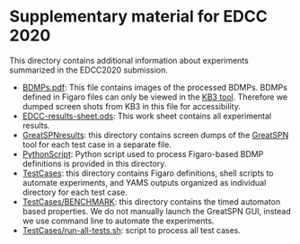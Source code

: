 # Supplementary material for EDCC 2020

This directory contains additional information about experiments summarized in the EDCC2020 submission.

- [BDMPs.pdf](BDMPs.pdf): This file contains images of the processed BDMPs. BDMPs defined in Figaro files can only be viewed in the [KB3 tool](https://www.edf.fr/en/the-edf-group/world-s-largest-power-company/activities/research-and-development/scientific-communities/simulation-softwares?logiciel=10848). Therefore we dumped screen shots from KB3 in this file for accessibility.
- [EDCC-results-sheet.ods](EDCC-results-sheet.ods): This work sheet contains all experimental results.
- [GreatSPNresults](GreatSPNresults): this directory contains screen dumps of the [GreatSPN](https://github.com/greatspn/SOURCES) tool for each test case in a separate file.
- [PythonScript](PythonScript): Python script used to process Figaro-based BDMP definitions is provided in this directory.
- [TestCases](TestCases): this directory contains Figaro definitions, shell scripts to automate experiments, and YAMS outputs organized as individual directory for each test case.
- [TestCases/BENCHMARK](TestCases/BENCHMARK): this directory contains the timed automaton based properties. We do not manually launch the GreatSPN GUI, instead we use command line to automate the experiments.
- [TestCases/run-all-tests.sh](TestCases/run-all-tests.sh): script to process all test cases. 

